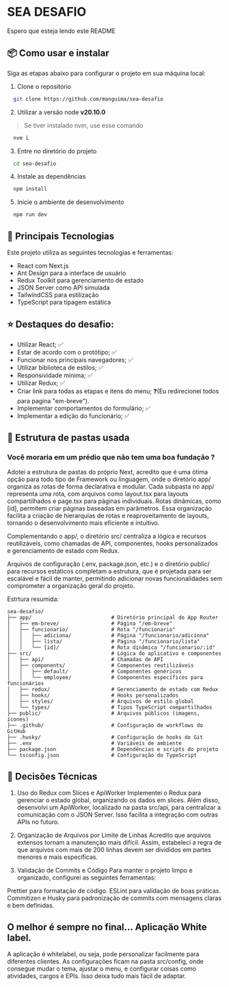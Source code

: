 # SEA DESAFIO

Espero que esteja lendo este README

## 📦 Como usar e instalar

Siga as etapas abaixo para configurar o projeto em sua máquina local:

1. Clone o repositório

```bash
  git clone https://github.com/manguima/sea-desafio
```

2. Utilizar a versão node **v20.10.0**

> Se tiver instalado nvm, use esse comando

```bash
  nvm i
```

3. Entre no diretório do projeto

```bash
  cd sea-desafio
```

4. Instale as dependências

```bash
  npm install
```

5. Inicie o ambiente de desenvolvimento

```bash
  npm run dev
```

## 🚀 Principais Tecnologias

Este projeto utiliza as seguintes tecnologias e ferramentas:

- React com Next.js
- Ant Design para a interface de usuário
- Redux Toolkit para gerenciamento de estado
- JSON Server como API simulada
- TailwindCSS para estilização
- TypeScript para tipagem estática

## ⭐ Destaques do desafio:

- Utilizar React; ✅
- Estar de acordo com o protótipo; ✅
- Funcionar nos principais navegadores; ✅
- Utilizar biblioteca de estilos; ✅
- Responsividade mínima; ✅
- Utilizar Redux; ✅
- Criar link para todas as etapas e itens do menu; ❓(Eu redirecionei todos para pagina "em-breve").
- Implementar comportamentos do formulário; ✅
- Implementar a edição do funcionário; ✅

## 📂 Estrutura de pastas usada

### Você moraria em um prédio que não tem uma boa fundação ?

Adotei a estrutura de pastas do próprio Next, acredito que é uma ótima opção para todo tipo de Framework ou linguagem, onde o diretório app/ organiza as rotas de forma declarativa e modular. Cada subpasta no app/ representa uma rota, com arquivos como layout.tsx para layouts compartilhados e page.tsx para páginas individuais. Rotas dinâmicas, como [id], permitem criar páginas baseadas em parâmetros. Essa organização facilita a criação de hierarquias de rotas e reaproveitamento de layouts, tornando o desenvolvimento mais eficiente e intuitivo.

Complementando o app/, o diretório src/ centraliza a lógica e recursos reutilizáveis, como chamadas de API, componentes, hooks personalizados e gerenciamento de estado com Redux.

Arquivos de configuração (.env, package.json, etc.) e o diretório public/ para recursos estáticos completam a estrutura, que é projetada para ser escalável e fácil de manter, permitindo adicionar novas funcionalidades sem comprometer a organização geral do projeto.

Estrtura resumida:

```
sea-desafio/
├── app/                          # Diretório principal do App Router
│   ├── em-breve/                 # Página "/em-breve"
│   ├── funcionario/              # Rota "/funcionario"
│   │   ├── adiciona/             # Página "/funcionario/adiciona"
│   │   ├── lista/                # Página "/funcionario/lista"
│   │   └── [id]/                 # Rota dinâmica "/funcionario/:id"
├── src/                          # Lógica do aplicativo e componentes
│   ├── api/                      # Chamadas de API
│   ├── components/               # Componentes reutilizáveis
│   │   ├── default/              # Componentes genéricos
│   │   └── employee/             # Componentes específicos para funcionários
│   ├── redux/                    # Gerenciamento de estado com Redux
│   ├── hooks/                    # Hooks personalizados
│   ├── styles/                   # Arquivos de estilo global
│   └── types/                    # Tipos TypeScript compartilhados
├── public/                       # Arquivos públicos (imagens, ícones)
├── .github/                      # Configuração de workflows do GitHub
├── .husky/                       # Configuração de hooks do Git
├── .env                          # Variáveis de ambiente
├── package.json                  # Dependências e scripts do projeto
└── tsconfig.json                 # Configuração do TypeScript
```

## 🧠 Decisões Técnicas

1. Uso do Redux com Slices e ApiWorker
   Implementei o Redux para gerenciar o estado global, organizando os dados em slices. Além disso, desenvolvi um ApiWorker, localizado na pasta src/api, para centralizar a comunicação com o JSON Server. Isso facilita a integração com outras APIs no futuro.

2. Organização de Arquivos por Limite de Linhas
   Acredito que arquivos extensos tornam a manutenção mais difícil. Assim, estabeleci a regra de que arquivos com mais de 200 linhas devem ser divididos em partes menores e mais específicas.

3. Validação de Commits e Código
   Para manter o projeto limpo e organizado, configurei as seguintes ferramentas:

Prettier para formatação de código.
ESLint para validação de boas práticas.
Commitizen e Husky para padronização de commits com mensagens claras e bem definidas.

## O melhor é sempre no final... Aplicação White label.

A aplicação é whitelabel, ou seja, pode personalizar facilmente para diferentes clientes. As configurações ficam na pasta src/config, onde consegue mudar o tema, ajustar o menu, e configurar coisas como atividades, cargos e EPIs. Isso deixa tudo mais fácil de adaptar.
